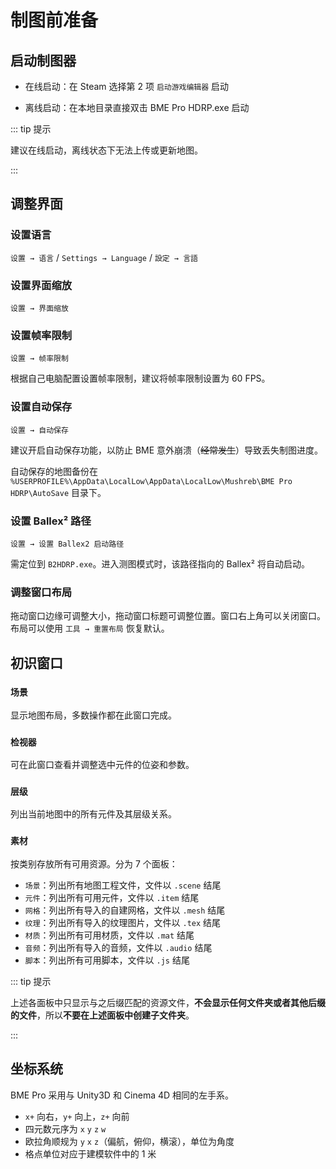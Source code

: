# 制图前准备

## 启动制图器

- 在线启动：在 Steam 选择第 2 项 `启动游戏编辑器` 启动

- 离线启动：在本地目录直接双击 BME Pro HDRP.exe 启动

::: tip 提示

建议在线启动，离线状态下无法上传或更新地图。

:::

## 调整界面

### 设置语言

`设置 → 语言` / `Settings → Language` / `設定 → 言語`

### 设置界面缩放

`设置 → 界面缩放`

### 设置帧率限制

`设置 → 帧率限制`

根据自己电脑配置设置帧率限制，建议将帧率限制设置为 60 FPS。

### 设置自动保存

`设置 → 自动保存`

建议开启自动保存功能，以防止 BME 意外崩溃（~~经常发生~~）导致丢失制图进度。

自动保存的地图备份在 `%USERPROFILE%\AppData\LocalLow\AppData\LocalLow\Mushreb\BME Pro HDRP\AutoSave` 目录下。

### 设置 Ballex² 路径

`设置 → 设置 Ballex2 启动路径`

需定位到 `B2HDRP.exe`。进入测图模式时，该路径指向的 Ballex² 将自动启动。

### 调整窗口布局

拖动窗口边缘可调整大小，拖动窗口标题可调整位置。窗口右上角可以关闭窗口。布局可以使用 `工具 → 重置布局` 恢复默认。

## 初识窗口

### `场景`

显示地图布局，多数操作都在此窗口完成。

### `检视器`

可在此窗口查看并调整选中元件的位姿和参数。

### `层级`

列出当前地图中的所有元件及其层级关系。

### `素材`

按类别存放所有可用资源。分为 7 个面板：

- `场景`：列出所有地图工程文件，文件以 `.scene` 结尾
- `元件`：列出所有可用元件，文件以 `.item` 结尾
- `网格`：列出所有导入的自建网格，文件以 `.mesh` 结尾
- `纹理`：列出所有导入的纹理图片，文件以 `.tex` 结尾
- `材质`：列出所有可用材质，文件以 `.mat` 结尾
- `音频`：列出所有导入的音频，文件以 `.audio` 结尾
- `脚本`：列出所有可用脚本，文件以 `.js` 结尾

::: tip 提示

上述各面板中只显示与之后缀匹配的资源文件，**不会显示任何文件夹或者其他后缀的文件**，所以**不要在上述面板中创建子文件夹**。

:::

## 坐标系统

BME Pro 采用与 Unity3D 和 Cinema 4D 相同的左手系。

- `x+` 向右，`y+` 向上，`z+` 向前
- 四元数元序为 `x` `y` `z` `w`
- 欧拉角顺规为 `y` `x` `z`（偏航，俯仰，横滚），单位为角度
- 格点单位对应于建模软件中的 1 米
